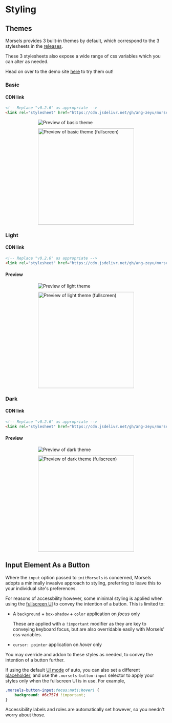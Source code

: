 # Styling

<style>
.image-container {
    display: flex;
    align-items: center;
    flex-wrap: wrap;
    justify-content: center;
}

@media screen and (max-width: 1129px) {
    .image-container > img:first-child {
        margin-bottom: 10px;
        min-width: 300px;
        max-width: 500px;
    }

    .image-container > img:last-child {
        width: 300px;
    }
}

@media screen and (min-width: 1130px) {
    .image-container > img:first-child {
        margin-right: 10px;
        height: 440px;
    }

    .image-container > img:last-child {
        height: 440px;
    }
}
</style>

## Themes

Morsels provides 3 built-in themes by default, which correspond to the 3 stylesheets in the [releases](https://github.com/ang-zeyu/morsels/releases).

These 3 stylesheets also expose a wide range of css variables which you can alter as needed.

Head on over to the demo site [here](https://morsels-search.com) to try them out!

### Basic

#### CDN link

```html
<!-- Replace "v0.2.6" as appropriate -->
<link rel="stylesheet" href="https://cdn.jsdelivr.net/gh/ang-zeyu/morsels@v0.2.6/packages/search-ui/dist/search-ui-basic.css" />
```

<div class="image-container">
<img src="./images/light-theme.png" alt="Preview of basic theme">
<img src="./images/light-theme-fullscreen.png" alt="Preview of basic theme (fullscreen)">
</div>

### Light

#### CDN link

```html
<!-- Replace "v0.2.6" as appropriate -->
<link rel="stylesheet" href="https://cdn.jsdelivr.net/gh/ang-zeyu/morsels@v0.2.6/packages/search-ui/dist/search-ui-light.css" />
```

#### Preview

<div class="image-container">
<img src="./images/light-theme.png" alt="Preview of light theme">
<img src="./images/light-theme-fullscreen.png" alt="Preview of light theme (fullscreen)">
</div>

### Dark

#### CDN link

```html
<!-- Replace "v0.2.6" as appropriate -->
<link rel="stylesheet" href="https://cdn.jsdelivr.net/gh/ang-zeyu/morsels@v0.2.6/packages/search-ui/dist/search-ui-dark.css" />
```

#### Preview

<div class="image-container">
<img src="./images/dark-theme.png" alt="Preview of dark theme">
<img src="./images/dark-theme-fullscreen.png" alt="Preview of dark theme (fullscreen)">
</div>

## Input Element As a Button

Where the `input` option passed to `initMorsels` is concerned, Morsels adopts a minimally invasive approach to styling, preferring to leave this to your individual site's preferences.

For reasons of accessbility however, some minimal styling is applied when using the [fullscreen UI](./search_configuration.md#ui-mode) to convey the intention of a button. This is limited to:
- A `background` + `box-shadow` + `color` application on *focus* only

  These are applied with a `!important` modifier as they are key to conveying keyboard focus, but are also overridable easily with Morsels' css variables.
- `cursor: pointer` application on *hover* only

You may override and addon to these styles as needed, to convey the intention of a button further.

If using the default [UI mode](./search_configuration.md#ui-mode) of auto, you can also set a different [placeholder](./search_configuration.md#ui-mode-specific-options), and use the `.morsels-button-input` selector to apply your styles only when the fullscreen UI is in use. For example,

```css
.morsels-button-input:focus:not(:hover) {
    background: #6c757d !important;
}
```

Accessibility labels and roles are automatically set however, so you needn't worry about those.
